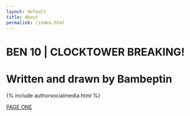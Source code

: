 ```yaml
---
layout: default
title: About
permalink: /index.html
---
```

# BEN 10 | CLOCKTOWER BREAKING!
# Written and drawn by Bambeptin
{% include authorsocialmedia.html %}

<a href="001" class="btn btn-primary" role="button" aria-disabled="true">PAGE ONE</a>
